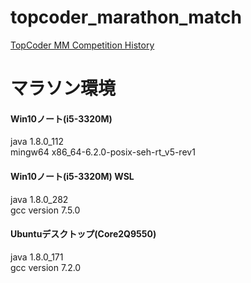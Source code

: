 # topcoder_marathon_match
[TopCoder MM Competition History](https://community.topcoder.com/tc?module=SimpleStats&c=long_comp_history&d1=statistics&d2=longHistory&cr=40586177)



# マラソン環境
#### Win10ノート(i5-3320M)  
java 1.8.0_112  
mingw64 x86_64-6.2.0-posix-seh-rt_v5-rev1  

#### Win10ノート(i5-3320M) WSL
java 1.8.0_282  
gcc version 7.5.0  

#### Ubuntuデスクトップ(Core2Q9550)  
java 1.8.0_171  
gcc version 7.2.0  

